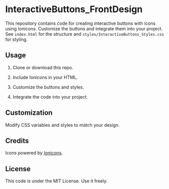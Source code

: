# InteractiveButtons_FrontDesign

This repository contains code for creating interactive buttons with icons using Ionicons. Customize the buttons and integrate them into your project. See `index.html` for the structure and `styles/InteractiveButtons_Styles.css` for styling.

## Usage

1. Clone or download this repo.

2. Include Ionicons in your HTML.

3. Customize the buttons and styles.

4. Integrate the code into your project.

## Customization

Modify CSS variables and styles to match your design.

## Credits

Icons powered by [Ionicons](https://ionicons.com/).

## License

This code is under the MIT License. Use it freely.
